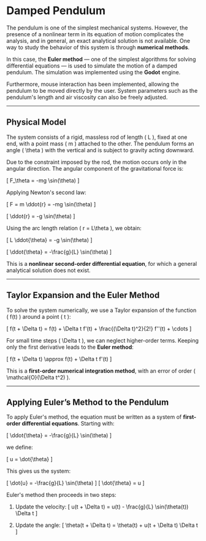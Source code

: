 <!-- Adiciona MathJax -->
<script type="text/javascript" async
  src="https://cdn.jsdelivr.net/npm/mathjax@3/es5/tex-mml-chtml.js">
</script>

# Damped Pendulum

The pendulum is one of the simplest mechanical systems. However, the presence of a nonlinear term in its equation of motion complicates the analysis, and in general, an exact analytical solution is not available. One way to study the behavior of this system is through **numerical methods**.

In this case, the **Euler method** — one of the simplest algorithms for solving differential equations — is used to simulate the motion of a damped pendulum. The simulation was implemented using the **Godot** engine.

Furthermore, mouse interaction has been implemented, allowing the pendulum to be moved directly by the user. System parameters such as the pendulum's length and air viscosity can also be freely adjusted.

---

## Physical Model

The system consists of a rigid, massless rod of length \( L \), fixed at one end, with a point mass \( m \) attached to the other. The pendulum forms an angle \( \theta \) with the vertical and is subject to gravity acting downward.

Due to the constraint imposed by the rod, the motion occurs only in the angular direction. The angular component of the gravitational force is:

\[
F_\theta = -mg \sin(\theta)
\]

Applying Newton's second law:

\[
F = m \ddot{r} = -mg \sin(\theta)
\]

\[
\ddot{r} = -g \sin(\theta)
\]

Using the arc length relation \( r = L\theta \), we obtain:

\[
L \ddot{\theta} = -g \sin(\theta)
\]

\[
\ddot{\theta} = -\frac{g}{L} \sin(\theta)
\]

This is a **nonlinear second-order differential equation**, for which a general analytical solution does not exist.

---

## Taylor Expansion and the Euler Method

To solve the system numerically, we use a Taylor expansion of the function \( f(t) \) around a point \( t \):

\[
f(t + \Delta t) = f(t) + \Delta t f'(t) + \frac{(\Delta t)^2}{2!} f''(t) + \cdots
\]

For small time steps \( \Delta t \), we can neglect higher-order terms. Keeping only the first derivative leads to the **Euler method**:

\[
f(t + \Delta t) \approx f(t) + \Delta t f'(t)
\]

This is a **first-order numerical integration method**, with an error of order \( \mathcal{O}(\Delta t^2) \).

---

## Applying Euler’s Method to the Pendulum

To apply Euler's method, the equation must be written as a system of **first-order differential equations**. Starting with:

\[
\ddot{\theta} = -\frac{g}{L} \sin(\theta)
\]

we define:

\[
u = \dot{\theta}
\]

This gives us the system:

\[
\dot{u} = -\frac{g}{L} \sin(\theta)
\]
\[
\dot{\theta} = u
\]

Euler's method then proceeds in two steps:

1. Update the velocity:
   \[
   u(t + \Delta t) = u(t) - \frac{g}{L} \sin(\theta(t)) \Delta t
   \]

2. Update the angle:
   \[
   \theta(t + \Delta t) = \theta(t) + u(t + \Delta t) \Delta t
   \]




